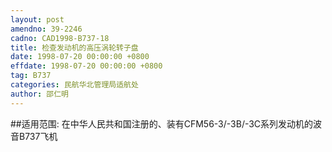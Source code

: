 ```yaml
---
layout: post
amendno: 39-2246
cadno: CAD1998-B737-18
title: 检查发动机的高压涡轮转子盘
date: 1998-07-20 00:00:00 +0800
effdate: 1998-07-20 00:00:00 +0800
tag: B737
categories: 民航华北管理局适航处
author: 邵仁明
---
```


##适用范围:
在中华人民共和国注册的、装有CFM56-3/-3B/-3C系列发动机的波音B737飞机

